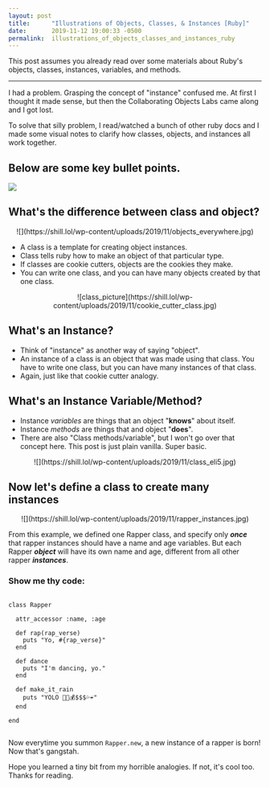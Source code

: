 ```yaml
---
layout: post
title:      "Illustrations of Objects, Classes, & Instances [Ruby]"
date:       2019-11-12 19:00:33 -0500
permalink:  illustrations_of_objects_classes_and_instances_ruby
---
```



This post assumes you already read over some materials about Ruby's objects, classes, instances, variables, and methods. 

<hr>

I had a problem. Grasping the concept of "instance" confused me. At first I thought it made sense, but then  the Collaborating Objects Labs came along and I got lost. 

To solve that silly problem, I read/watched a bunch of other ruby docs and I made some visual notes to clarify how classes, objects, and instances all work together. 


## Below are some key bullet points.



![](http://giphygifs.s3.amazonaws.com/media/R4mn3MfNRmlCU/giphy.gif)




## What's the difference between class and object?



<center>![](https://shill.lol/wp-content/uploads/2019/11/objects_everywhere.jpg)</center>



* A class is a template for creating object instances. 
* Class tells ruby how to make an object of that particular type.
* If classes are cookie cutters, objects are the cookies they make. 
* You can write one class, and you can have many objects created by that one class.



<center>![class_picture](https://shill.lol/wp-content/uploads/2019/11/cookie_cutter_class.jpg)</center>



## What's an Instance?
* Think of "instance" as another way of saying "object". 
* An instance of a class is an object that was made using that class. You have to write one class, but you can have many instances of that class. 
* Again, just like that cookie cutter analogy. 



## What's an Instance Variable/Method?
* Instance *variables* are things that an object "**knows**" about itself.
* Instance *methods* are things that and object "**does**".
* There are also "Class methods/variable", but I won't go over that concept here. This post is just plain vanilla. Super basic.


<center>![](https://shill.lol/wp-content/uploads/2019/11/class_eli5.jpg)</center>




## Now let's define a class to create many instances



<center>![](https://shill.lol/wp-content/uploads/2019/11/rapper_instances.jpg)</center>


From this example, we defined one Rapper class, and specify only ***once*** that rapper instances should have a name and age variables. But each Rapper ***object*** will have its own name and age, different from all other rapper ***instances***. 



### Show me thy code:



```

class Rapper

  attr_accessor :name, :age 

  def rap(rap_verse)
    puts "Yo, #{rap_verse}"
  end

  def dance 
    puts "I'm dancing, yo."
  end

  def make_it_rain
    puts "YOLO 🚀💸💰$$$💦☔️"
  end

end
 

```




Now everytime you summon `Rapper.new`, a new instance of a rapper is born! Now that's gangstah. 

Hope you learned a tiny bit from my horrible analogies. If not, it's cool too. Thanks for reading. 





